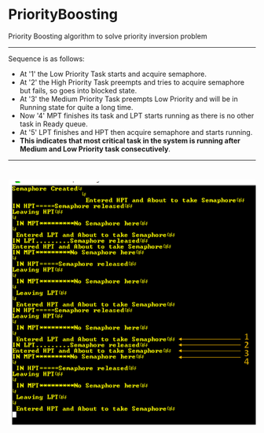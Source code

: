 # PriorityBoosting

Priority Boosting algorithm to solve priority inversion problem

----

Sequence is as follows:

- At '1' the Low Priority Task starts and acquire semaphore.
- At '2' the High Priority Task preempts and tries to acquire semaphore but fails, so goes into blocked state.
- At '3' the Medium Priority Task preempts Low Priority and will be in Running state for quite a long time.
- Now '4' MPT finishes its task and LPT starts running as there is no other task in Ready queue.
- At '5' LPT finishes and HPT then acquire semaphore and starts running. 
- **This indicates that most critical task in the system is running after Medium and Low Priority task consecutively**.

----

![Priority Inversion](Images/PriorityBoosting.png "Priority Boosting")
=======
